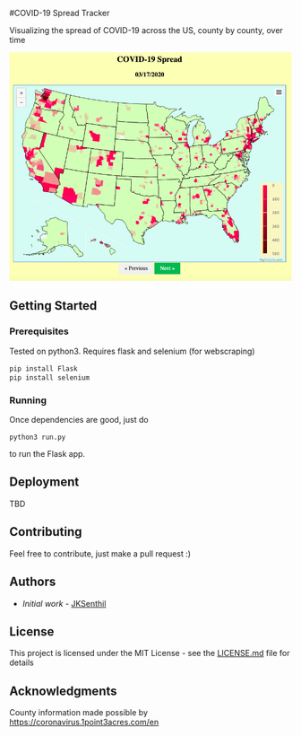 #COVID-19 Spread Tracker

Visualizing the spread of COVID-19 across the US, county by county, over time

![Screenshot](screenshot.png)

## Getting Started

### Prerequisites

Tested on python3. Requires flask and selenium (for webscraping)
```
pip install Flask
pip install selenium
```

### Running

Once dependencies are good, just do

```
python3 run.py
```

to run the Flask app.


## Deployment

TBD

## Contributing

Feel free to contribute, just make a pull request :)

## Authors

* *Initial work* - [JKSenthil](https://github.com/JKSenthil)

## License

This project is licensed under the MIT License - see the [LICENSE.md](LICENSE.md) file for details

## Acknowledgments

County information made possible by https://coronavirus.1point3acres.com/en
